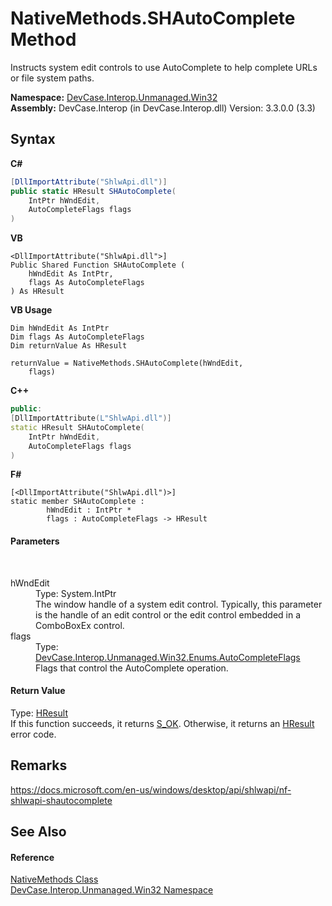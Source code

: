 # NativeMethods.SHAutoComplete Method 
 

Instructs system edit controls to use AutoComplete to help complete URLs or file system paths.

**Namespace:**&nbsp;<a href="N_DevCase_Interop_Unmanaged_Win32">DevCase.Interop.Unmanaged.Win32</a><br />**Assembly:**&nbsp;DevCase.Interop (in DevCase.Interop.dll) Version: 3.3.0.0 (3.3)

## Syntax

**C#**<br />
``` C#
[DllImportAttribute("ShlwApi.dll")]
public static HResult SHAutoComplete(
	IntPtr hWndEdit,
	AutoCompleteFlags flags
)
```

**VB**<br />
``` VB
<DllImportAttribute("ShlwApi.dll">]
Public Shared Function SHAutoComplete ( 
	hWndEdit As IntPtr,
	flags As AutoCompleteFlags
) As HResult
```

**VB Usage**<br />
``` VB Usage
Dim hWndEdit As IntPtr
Dim flags As AutoCompleteFlags
Dim returnValue As HResult

returnValue = NativeMethods.SHAutoComplete(hWndEdit, 
	flags)
```

**C++**<br />
``` C++
public:
[DllImportAttribute(L"ShlwApi.dll")]
static HResult SHAutoComplete(
	IntPtr hWndEdit, 
	AutoCompleteFlags flags
)
```

**F#**<br />
``` F#
[<DllImportAttribute("ShlwApi.dll")>]
static member SHAutoComplete : 
        hWndEdit : IntPtr * 
        flags : AutoCompleteFlags -> HResult 

```


#### Parameters
&nbsp;<dl><dt>hWndEdit</dt><dd>Type: System.IntPtr<br />The window handle of a system edit control. Typically, this parameter is the handle of an edit control or the edit control embedded in a ComboBoxEx control.</dd><dt>flags</dt><dd>Type: <a href="T_DevCase_Interop_Unmanaged_Win32_Enums_AutoCompleteFlags">DevCase.Interop.Unmanaged.Win32.Enums.AutoCompleteFlags</a><br />Flags that control the AutoComplete operation.</dd></dl>

#### Return Value
Type: <a href="T_DevCase_Interop_Unmanaged_Win32_Enums_HResult">HResult</a><br />If this function succeeds, it returns <a href="T_DevCase_Interop_Unmanaged_Win32_Enums_HResult">S_OK</a>. Otherwise, it returns an <a href="T_DevCase_Interop_Unmanaged_Win32_Enums_HResult">HResult</a> error code.

## Remarks
<a href="https://docs.microsoft.com/en-us/windows/desktop/api/shlwapi/nf-shlwapi-shautocomplete" target="_blank">https://docs.microsoft.com/en-us/windows/desktop/api/shlwapi/nf-shlwapi-shautocomplete</a>

## See Also


#### Reference
<a href="T_DevCase_Interop_Unmanaged_Win32_NativeMethods">NativeMethods Class</a><br /><a href="N_DevCase_Interop_Unmanaged_Win32">DevCase.Interop.Unmanaged.Win32 Namespace</a><br />